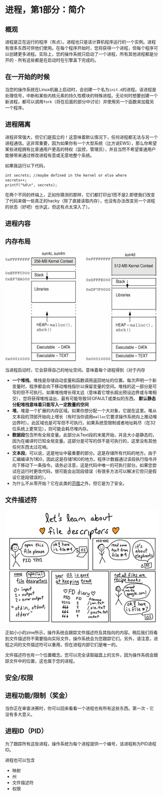 # 进程，第1部分：简介

## 概观

进程是正在运行的程序（有点）。进程也只是该计算机程序运行的一个实例。进程有很多东西可供他们使用。在每个程序开始时，您将获得一个进程，但每个程序可以创建更多进程。实际上，您的操作系统只启动了一个进程，所有其他进程都是分开的 - 所有这些都是在启动时在引擎盖下完成的。

## 在一开始的时候

当您的操作系统在Linux机器上启动时，会创建一个名为`init.d`的进程。该进程是处理信号，中断和某些内核元素的持久性模块的特殊进程。无论何时想要创建一个新进程，都可以调用`fork`（将在后面的部分中讨论）并使用另一个函数来加载另一个程序。

## 进程隔离

进程非常强大，但它们是孤立的！这意味着默认情况下，任何进程都无法与另一个进程通信。这非常重要，因为如果你有一个大型系统（比方说EWS），那么你希望某些进程拥有比普通用户更高的特权（监控，管理员），并且当然不希望普通用户能够带来通过修改进程有意或无意地整个系统。

如果我运行以下代码，

```
int secrets; //maybe defined in the kernel or else where
secrets++;
printf("%d\n", secrets); 
```

在两个不同的终端上，正如你猜测的那样，它们都打印出1而不是2.即使我们改变了代码来做一些真正的hacky（除了直接读取内存），也没有办法改变另一个进程的状态（好吧）也许[这](https://en.wikipedia.org/wiki/Dirty_COW)，但这有点太深入了）。

## 进程内容

## 内存布局

![Address Space](img/70f6ba3a3d379fcd8d3214846a16c410.jpg)

当进程启动时，它会获得自己的地址空间。意味着每个进程得到（对于内存

*   **一个堆栈**。堆栈是存储自动变量和函数调用返回地址的位置。每次声明一个新变量时，程序都会向下移动堆栈指针以保留变量的空间。堆栈的这一部分是可写的但不可执行。如果堆栈增长得太远（意味着它增长超出预设边界或与堆相交），您将获得堆栈溢出，最有可能导致SEGFAULT或类似的东西。 **默认静态分配堆栈意味着只能写入一定数量的空间**
*   **堆**。堆是一个扩展的内存区域。如果你想分配一个大对象，它就在这里。堆从文本段的顶部开始向上增长（有时当你调用`malloc`它要求操作系统向上推动堆边界时）。此区域也是可写但不可执行。如果系统受限制或者地址耗尽（在32位系统上更常见），则可能会耗尽堆内存。
*   **数据段**包含所有全局变量。此部分从Text段的末尾开始，并且大小是静态的，因为在编译时已知全局变量。这部分是可写的但不是可执行的，这里没有其他任何东西太过花哨。
*   **文本段**。可以说，这是地址中最重要的部分。这是存储所有代码的地方。由于汇编编译为1和0，因此这是存储1和0的地方。程序计数器通过该段执行指令并向下移动下一条指令。请务必注意，这是代码中唯一的可执行部分。如果您尝试在运行时更改代码，很可能会出现段错误（有很多方法可以解决它但只是假设它是段错误的）。
*   为什么不从零开始？它在此类的[范围](https://en.wikipedia.org/wiki/Address_space_layout_randomization)之外，但它是为了安全。

## 文件描述符

![Fds](img/d478b259062697ec8a19b3fa93d75962.svg)

正如小小的zine所示，操作系统会跟踪文件描述符及其指向的内容。稍后我们将看到文件描述符不需要指向实际文件，操作系统会为您跟踪它们。另外，请注意，进程之间的文件描述符可以重用，但在进程内部它们是唯一的。

文件描述符也有一个位置概念。您可以完全读取磁盘上的文件，因为操作系统会跟踪文件中的位置，这也属于您的进程。

## 安全/权限

## 进程功能/限制（奖金）

当你正在审查决赛时，你可以回来看看一个进程也有所有这些东西。第一次 - 它没有多大意义。

## 进程ID（PID）

为了跟踪所有这些进程，操作系统为每个进程提供一个编号，该进程称为PID进程ID。

进程也可以包含

*   映射
*   州
*   文件描述符
*   权限